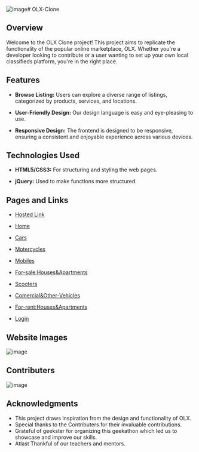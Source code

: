 ![image](https://github.com/abhikainthla/OLX-Clone/assets/119459924/488293d7-a2c1-48a5-8c6f-783b1e9cd44e)# OLX-Clone

## Overview
Welcome to the OLX Clone project! This project aims to replicate the functionality of the popular online marketplace, OLX. Whether you're a developer looking to contribute or a user wanting to set up your own local classifieds platform, you're in the right place.

## Features
- **Browse Listing:**  Users can explore a diverse range of listings, categorized by products, services, and locations.
* **User-Friendly Design:**  Our design language is easy and eye-pleasing to use.
+ **Responsive Design:** The frontend is designed to be responsive, ensuring a consistent and enjoyable experience across various devices.

## Technologies Used
- **HTML5/CSS3:** For structuring and styling the web pages.
* **jQuery:** Used to make functions more structured.

## Pages and Links
- [Hosted Link](https://olx-clone-5ba355.netlify.app/)
* [Home](https://olx-clone-5ba355.netlify.app/)
+ [Cars](https://olx-clone-5ba355.netlify.app/bharat/cars)
- [Motercycles](https://olx-clone-5ba355.netlify.app/preyesh/moter)
* [Mobiles](https://olx-clone-5ba355.netlify.app/augustine/mobiles)
+ [For-sale:Houses&Apartments](https://olx-clone-5ba355.netlify.app/abhishek/forsale)
- [Scooters](https://olx-clone-5ba355.netlify.app/able/scooter)
* [Comercial&Other-Vehicles](https://olx-clone-5ba355.netlify.app/commercial/commercial)
+ [For-rent:Houses&Apartments](https://olx-clone-5ba355.netlify.app/vishal/forrent)
- [Login](https://olx-clone-5ba355.netlify.app/login/login)


## Website Images
<!--
![Screenshot (55)](https://github.com/abhikainthla/OLX-Clone/assets/105478999/109b86bf-ba01-499d-bc03-bc26ab9a644d)
![Screenshot (56)](https://github.com/abhikainthla/OLX-Clone/assets/105478999/e331cc1a-529c-4ee7-9274-c69823170b50)
![Screenshot (57)](https://github.com/abhikainthla/OLX-Clone/assets/105478999/17ccc33f-7d26-40bf-b45a-a67fdb83a508)
![Screenshot (58)](https://github.com/abhikainthla/OLX-Clone/assets/105478999/0a2470ad-8666-41c1-ba18-7c4146139ee0)
-->
![image](https://github.com/abhikainthla/OLX-Clone/assets/119459924/2ab793f9-c803-4b44-8552-c990cb2130f4)



## Contributers
![image](https://github.com/abhikainthla/OLX-Clone/assets/119459924/2010c1fc-7c29-45a8-9803-976a53752506)



## Acknowledgments
- This project draws inspiration from the design and functionality of OLX.
- Special thanks to the Contributers for their invaluable contributions.
- Grateful of geekster for organizing this geekathon which led us to showcase and improve our skills.
- Atlast Thankful of our teachers and mentors. 
